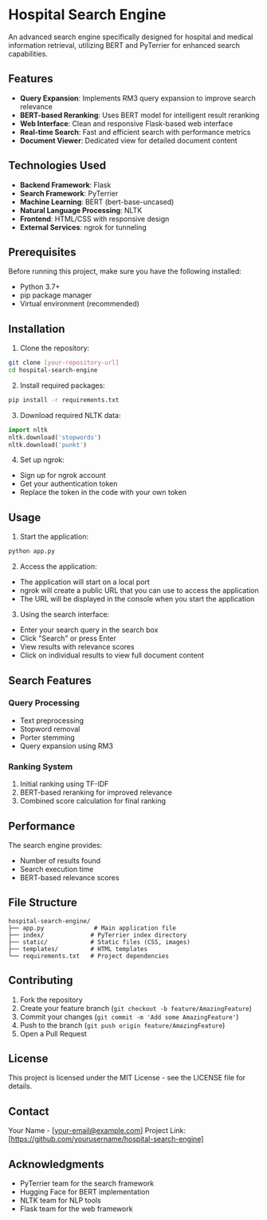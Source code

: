 # Hospital Search Engine

An advanced search engine specifically designed for hospital and medical information retrieval, utilizing BERT and PyTerrier for enhanced search capabilities.

## Features

- **Query Expansion**: Implements RM3 query expansion to improve search relevance
- **BERT-based Reranking**: Uses BERT model for intelligent result reranking
- **Web Interface**: Clean and responsive Flask-based web interface
- **Real-time Search**: Fast and efficient search with performance metrics
- **Document Viewer**: Dedicated view for detailed document content

## Technologies Used

- **Backend Framework**: Flask
- **Search Framework**: PyTerrier
- **Machine Learning**: BERT (bert-base-uncased)
- **Natural Language Processing**: NLTK
- **Frontend**: HTML/CSS with responsive design
- **External Services**: ngrok for tunneling

## Prerequisites

Before running this project, make sure you have the following installed:

- Python 3.7+
- pip package manager
- Virtual environment (recommended)

## Installation

1. Clone the repository:
```bash
git clone [your-repository-url]
cd hospital-search-engine
```

2. Install required packages:
```bash
pip install -r requirements.txt
```

3. Download required NLTK data:
```python
import nltk
nltk.download('stopwords')
nltk.download('punkt')
```

4. Set up ngrok:
- Sign up for ngrok account
- Get your authentication token
- Replace the token in the code with your own token

## Usage

1. Start the application:
```bash
python app.py
```

2. Access the application:
- The application will start on a local port
- ngrok will create a public URL that you can use to access the application
- The URL will be displayed in the console when you start the application

3. Using the search interface:
- Enter your search query in the search box
- Click "Search" or press Enter
- View results with relevance scores
- Click on individual results to view full document content

## Search Features

### Query Processing
- Text preprocessing
- Stopword removal
- Porter stemming
- Query expansion using RM3

### Ranking System
1. Initial ranking using TF-IDF
2. BERT-based reranking for improved relevance
3. Combined score calculation for final ranking

## Performance

The search engine provides:
- Number of results found
- Search execution time
- BERT-based relevance scores

## File Structure

```
hospital-search-engine/
├── app.py              # Main application file
├── index/             # PyTerrier index directory
├── static/            # Static files (CSS, images)
├── templates/         # HTML templates
└── requirements.txt   # Project dependencies
```

## Contributing

1. Fork the repository
2. Create your feature branch (`git checkout -b feature/AmazingFeature`)
3. Commit your changes (`git commit -m 'Add some AmazingFeature'`)
4. Push to the branch (`git push origin feature/AmazingFeature`)
5. Open a Pull Request

## License

This project is licensed under the MIT License - see the LICENSE file for details.

## Contact

Your Name - [your-email@example.com]
Project Link: [https://github.com/yourusername/hospital-search-engine]

## Acknowledgments

- PyTerrier team for the search framework
- Hugging Face for BERT implementation
- NLTK team for NLP tools
- Flask team for the web framework
